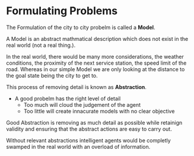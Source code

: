 # Formulating Problems

The Formulation of the city to city probelm is called a **Model**. 

A Model is an abstract mathmatical description which does not exist in the real world (not a real thing.).

In the real world, there would be many more considerations, the weather conditions, the proximity of the next service station, the speed limit of the road. Whereas in our simple Model we are only looking at the distance to the goal state being the city to get to. 

This process of removing detail is known as **Abstraction**.
  - A good probelm has the right level of detail
    - Too much will cloud the judgement of the agent 
    - Too little will create innacurate models with no clear objective 

Good Abstraction is removing as much detail as possible while retainign validity and ensuring that the abstract actions are easy to carry out.

Without relevant abstractions intelligent agents would be completly swamped in the real world with an overload of information. 



